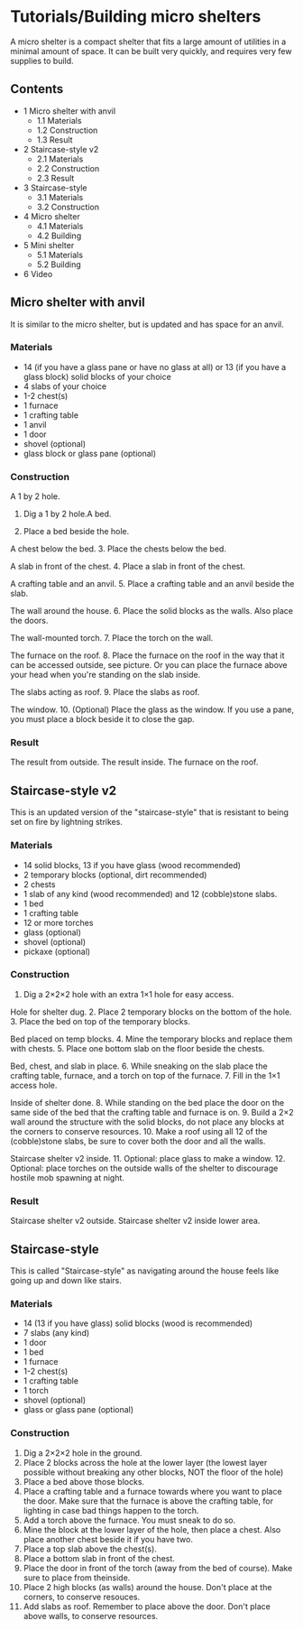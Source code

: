 # Tutorials/Building micro shelters
A micro shelter is a compact shelter that fits a large amount of utilities in a minimal amount of space. It can be built very quickly, and requires very few supplies to build.

## Contents
- 1 Micro shelter with anvil
	- 1.1 Materials
	- 1.2 Construction
	- 1.3 Result
- 2 Staircase-style v2
	- 2.1 Materials
	- 2.2 Construction
	- 2.3 Result
- 3 Staircase-style
	- 3.1 Materials
	- 3.2 Construction
- 4 Micro shelter
	- 4.1 Materials
	- 4.2 Building
- 5 Mini shelter
	- 5.1 Materials
	- 5.2 Building
- 6 Video

## Micro shelter with anvil
It is similar to the micro shelter, but is updated and has space for an anvil.

### Materials
- 14 (if you have a glass pane or have no glass at all) or 13 (if you have a glass block) solid blocks of your choice
- 4 slabs of your choice
- 1-2 chest(s)
- 1 furnace
- 1 crafting table
- 1 anvil
- 1 door
- shovel (optional)
- glass block or glass pane (optional)

### Construction
A 1 by 2 hole.
1. Dig a 1 by 2 hole.A bed.

2. Place a bed beside the hole.

A chest below the bed.
3. Place the chests below the bed.

A slab in front of the chest.
4. Place a slab in front of the chest.

A crafting table and an anvil.
5. Place a crafting table and an anvil beside the slab.

The wall around the house.
6. Place the solid blocks as the walls. Also place the doors.

The wall-mounted torch.
7. Place the torch on the wall.

The furnace on the roof.
8. Place the furnace on the roof in the way that it can be accessed outside, see picture. Or you can place the furnace above your head when you're standing on the slab inside.

The slabs acting as roof.
9. Place the slabs as roof.

The window.
10. (Optional) Place the glass as the window. If you use a pane, you must place a block beside it to close the gap.

### Result
The result from outside.
The result inside.
The furnace on the roof.
## Staircase-style v2
This is an updated version of the "staircase-style" that is resistant to being set on fire by lightning strikes.

### Materials
- 14 solid blocks, 13 if you have glass (wood recommended)
- 2 temporary blocks (optional, dirt recommended)
- 2 chests
- 1 slab of any kind (wood recommended) and 12 (cobble)stone slabs.
- 1 bed
- 1 crafting table
- 12 or more torches
- glass (optional)
- shovel (optional)
- pickaxe (optional)



### Construction
1.  Dig a 2×2×2 hole with an extra 1×1 hole for easy access.

Hole for shelter dug.
2. Place 2 temporary blocks on the bottom of the hole.
3. Place the bed on top of the temporary blocks.

Bed placed on temp blocks.
4. Mine the temporary blocks and replace them with chests.
5. Place one bottom slab on the floor beside the chests.

Bed, chest, and slab in place.
6. While sneaking on the slab place the crafting table, furnace, and a torch on top of the furnace.
7. Fill in the 1×1 access hole.

Inside of shelter done.
8. While standing on the bed place the door on the same side of the bed that the crafting table and furnace is on.
9. Build a 2×2 wall around the structure with the solid blocks, do not place any blocks at the corners to conserve resources.
10. Make a roof using all 12 of the (cobble)stone slabs, be sure to cover both the door and all the walls.

Staircase shelter v2 inside.
11. Optional: place glass to make a window. 
12. Optional: place torches on the outside walls of the shelter to discourage hostile mob spawning at night.

### Result
Staircase shelter v2 outside.
Staircase shelter v2 inside lower area.


## Staircase-style
This is called "Staircase-style" as navigating around the house feels like going up and down like stairs.

### Materials
- 14 (13 if you have glass) solid blocks (wood is recommended)
- 7 slabs (any kind)
- 1 door
- 1 bed
- 1 furnace
- 1-2 chest(s)
- 1 crafting table
- 1 torch
- shovel (optional)
- glass or glass pane (optional)

### Construction
1. Dig a 2×2×2 hole in the ground.
2. Place 2 blocks across the hole at the lower layer (the lowest layer possible without breaking any other blocks, NOT the floor of the hole)
3. Place a bed above those blocks.
4. Place a crafting table and a furnace towards where you want to place the door. Make sure that the furnace is above the crafting table, for lighting in case bad things happen to the torch.
5. Add a torch above the furnace. You must sneak to do so.
6. Mine the block at the lower layer of the hole, then place a chest. Also place another chest beside it if you have two.
7. Place a top slab above the chest(s).
8. Place a bottom slab in front of the chest.
9. Place the door in front of the torch (away from the bed of course). Make sure to place from theinside.
10. Place 2 high blocks (as walls) around the house. Don't place at the corners, to conserve resouces.
11. Add slabs as roof. Remember to place above the door. Don't place above walls, to conserve resources.

